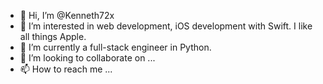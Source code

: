 - 👋 Hi, I’m @Kenneth72x
- 👀 I’m interested in web development, iOS development with Swift. I like all things Apple.  
- 🌱 I’m currently a full-stack engineer in Python. 
- 💞️ I’m looking to collaborate on ...
- 📫 How to reach me ...

<!---
Kenneth72x/Kenneth72x is a ✨ special ✨ repository because its `README.md` (this file) appears on your GitHub profile.
You can click the Preview link to take a look at your changes.
--->
